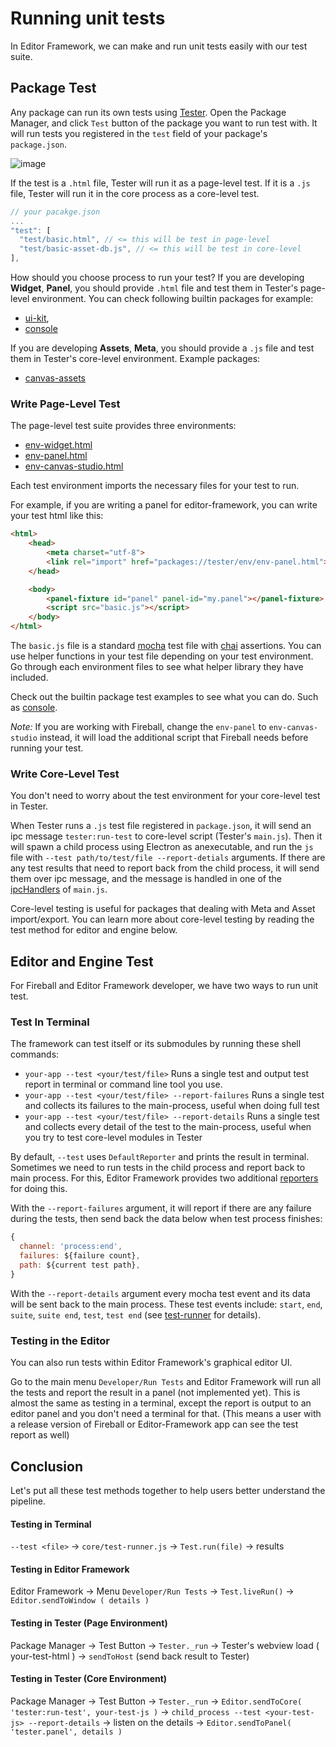 # Running unit tests

In Editor Framework, we can make and run unit tests easily with our test suite.

## Package Test

Any package can run its own tests using [Tester](https://github.com/fireball-packages/Tester). Open the Package Manager, and click `Test` button of the package you want to run test with. It will run tests you registered in the `test` field of your package's `package.json`.

![image](https://cloud.githubusercontent.com/assets/344547/8370061/888597ee-1bf5-11e5-8132-b7ca4db4f4b6.png)

If the test is a `.html` file, Tester will run it as a page-level test. If it is a `.js` file, Tester will run it in the core process as a core-level test.

```js
// your pacakge.json
...
"test": [
  "test/basic.html", // <= this will be test in page-level
  "test/basic-asset-db.js", // <= this will be test in core-level
],
```

How should you choose process to run your test? If you are developing **Widget**, **Panel**, you should provide `.html` file and test them in Tester's page-level environment. You can check following builtin packages for example:

- [ui-kit](https://github.com/fireball-packages/ui-kit),
- [console](https://github.com/fireball-packages/console)

If you are developing **Assets**, **Meta**, you should provide a `.js` file and test them in Tester's core-level environment. Example packages:

- [canvas-assets](https://github.com/fireball-packages/canvas-assets)

### Write Page-Level Test

The page-level test suite provides three environments:
- [env-widget.html](https://github.com/fireball-packages/tester/blob/master/env/env-widget.html)
- [env-panel.html](https://github.com/fireball-packages/tester/blob/master/env/env-panel.html)
- [env-canvas-studio.html](https://github.com/fireball-packages/tester/blob/master/env/env-canvas-studio.html)

Each test environment imports the necessary files for your test to run.

For example, if you are writing a panel for editor-framework, you can write your test html like this:

```html
<html>
    <head>
        <meta charset="utf-8">
        <link rel="import" href="packages://tester/env/env-panel.html">
    </head>

    <body>
        <panel-fixture id="panel" panel-id="my.panel"></panel-fixture>
        <script src="basic.js"></script>
    </body>
</html>
```

The `basic.js` file is a standard [mocha](http://mochajs.org/#getting-started) test file with [chai](http://chaijs.com/) assertions. You can use helper functions in your test file depending on your test environment. Go through each environment files to see what helper library they have included.

Check out the builtin package test examples to see what you can do. Such as [console](https://github.com/fireball-packages/console/tree/master/test).

*Note:* If you are working with Fireball, change the `env-panel` to `env-canvas-studio` instead, it will load the additional script that Fireball needs before running your test.

### Write Core-Level Test

You don't need to worry about the test environment for your core-level test in Tester.

When Tester runs a `.js` test file registered in `package.json`, it will send an ipc message `tester:run-test` to core-level script (Tester's `main.js`). Then it will spawn a child process using Electron as anexecutable, and run the `js` file with `--test path/to/test/file --report-detials` arguments. If there are any test results that need to report back from the child process, it will send them over ipc message, and the message is handled in one of the [ipcHandlers](https://github.com/fireball-packages/tester/blob/master/main.js#L28-L63) of `main.js`.

Core-level testing is useful for packages that dealing with Meta and Asset import/export. You can learn more about core-level testing by reading the test method for editor and engine below.

## Editor and Engine Test

For Fireball and Editor Framework developer, we have two ways to run unit test.

### Test In Terminal

The framework can test itself or its submodules by running these shell commands:

- `your-app --test <your/test/file>` Runs a single test and output test report in terminal or command line tool you use.
- `your-app --test <your/test/file> --report-failures` Runs a single test and collects its failures to the main-process, useful when doing full test
- `your-app --test <your/test/file> --report-details` Runs a single test and collects every detail of the test to the main-process, useful when you try to test core-level modules in Tester

By default, `--test` uses `DefaultReporter` and prints the result in terminal. Sometimes we need to run tests in the child process and report back to main process. For this, Editor Framework provides two additional [reporters](https://github.com/mochajs/mocha/wiki/Third-party-reporters) for doing this.

With the `--report-failures` argument, it will report if there are any failure during the tests, then send back the data below when test process finishes:
```js
{
  channel: 'process:end',
  failures: ${failure count},
  path: ${current test path},
}
```

With the `--report-details` argument every mocha test event and its data will be sent back to the main process. These test events include: `start`, `end`, `suite`, `suite end`, `test`, `test end` (see [test-runner](https://github.com/fireball-x/editor-framework/blob/master/core/test-runner.js#L183-L244) for details).

### Testing in the Editor

You can also run tests within Editor Framework's graphical editor UI.

Go to the main menu `Developer/Run Tests` and Editor Framework will run all the tests and report the result in a panel (not implemented yet). This is almost the same as testing in a terminal, except the report is output to an editor panel and you don't need a terminal for that. (This means a user with a release version of Fireball or Editor-Framework app can see the test report as well)


## Conclusion

Let's put all these test methods together to help users better understand the pipeline.

#### Testing in Terminal

`--test <file>` -> `core/test-runner.js` -> `Test.run(file)` -> results

#### Testing in Editor Framework

Editor Framework -> Menu `Developer/Run Tests` -> `Test.liveRun()` -> `Editor.sendToWindow ( details )`

#### Testing in Tester (Page Environment)

Package Manager -> Test Button -> `Tester._run` -> Tester's webview load ( your-test-html ) -> `sendToHost` (send back result to Tester)

#### Testing in Tester (Core Environment)

Package Manager -> Test Button -> `Tester._run` -> `Editor.sendToCore( 'tester:run-test', your-test-js )` -> `child_process --test <your-test-js> --report-details` -> listen on the details -> `Editor.sendToPanel( 'tester.panel', details )`
